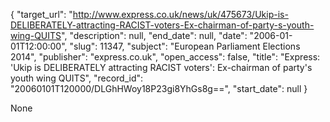 {
  "target_url": "http://www.express.co.uk/news/uk/475673/Ukip-is-DELIBERATELY-attracting-RACIST-voters-Ex-chairman-of-party-s-youth-wing-QUITS", 
  "description": null, 
  "end_date": null, 
  "date": "2006-01-01T12:00:00", 
  "slug": 11347, 
  "subject": "European Parliament Elections 2014", 
  "publisher": "express.co.uk", 
  "open_access": false, 
  "title": "Express: 'Ukip is DELIBERATELY attracting RACIST voters': Ex-chairman of party's youth wing QUITS", 
  "record_id": "20060101T120000/DLGhHWoy18P23gi8YhGs8g==", 
  "start_date": null
}

None